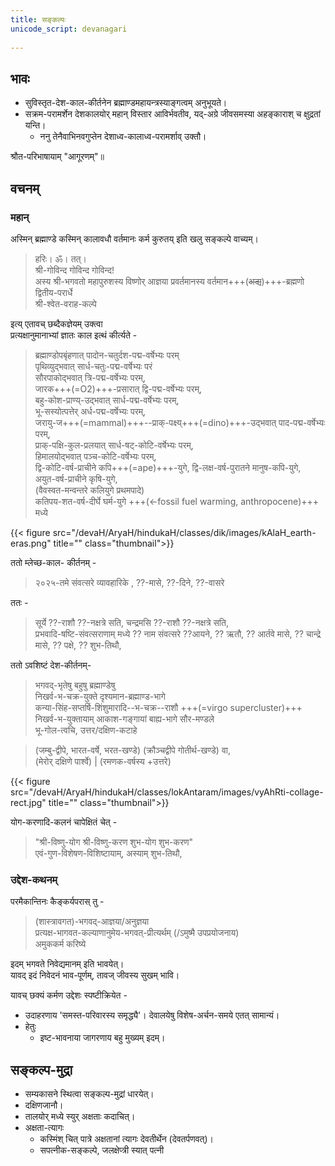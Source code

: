 ```yaml
---
title: सङ्कल्पः
unicode_script: devanagari  
  
---
```


## भावः

- सुविस्तृत-देश-काल-कीर्तनेन ब्रह्माण्डमहायन्त्रस्याङ्गत्वम् अनुभूयते।  
- सक्रम-परामर्शेन देशकालयोर् महान् विस्तार आविर्भवतीव, यद्-अग्रे जीवसमस्या अहङ्काराश् च क्षुद्रतां यन्ति।  
  - ननु तेनैवाभिनवगुप्तेन देशाध्व-कालाध्व-परामर्शाव् उक्तौ।

श्रौत-परिभाषायाम् "आगूरणम्"॥

## वचनम्


### महान्
अस्मिन् ब्रह्माण्डे कस्मिन् कालावधौ वर्तमानः कर्म कुरुतय् इति खलु सङ्कल्पे वाच्यम्।

> हरिः। ॐ। तत्।  
श्री-गोविन्द गोविन्द गोविन्द!  
अस्य श्री-भगवतो महापुरुशस्य विष्णोर् आज्ञया प्रवर्तमानस्य वर्तमान+++(~~अद्य~~)+++-ब्रह्मणो द्वितीय-परार्धे  
श्री-श्वेत-वराह-कल्पे  

इत्य् एतावच् छब्दैकज्ञेयम् उक्त्वा  
प्रत्यक्षानुमानाभ्यां ज्ञातः काल इत्थं कीर्त्यते - 

> ब्रह्माण्डोपबृंहणात् पादोन-चतुर्दश-पद्म-वर्षेभ्यः परम्  
> पृथिव्युद्भवात् सार्ध-चतुः-पद्म-वर्षेभ्यः परं  
> सौरपाकोद्भवात् त्रि-पद्म-वर्षेभ्यः परम्,  
> जारक+++(=O2)+++-प्रसारात् द्वि-पद्म-वर्षेभ्यः परम्,  
> बहु-कोश-प्राण्य्-उद्भवात् सार्ध-पद्म-वर्षेभ्यः परम्,  
> भू-सस्योत्पत्तेर् अर्ध-पद्म-वर्षेभ्यः परम्,  
> जरायु-ज+++(=mammal)+++--प्राक्-पक्ष्य्+++(=dino)+++-उद्भवात् पाद-पद्म-वर्षेभ्यः परम्,  
> प्राक्-पक्षि-कुल-प्रलयात् सार्ध-षट्-कोटि-वर्षेभ्यः परम्,  
> हिमालयोद्भवात् पञ्च-कोटि-वर्षेभ्यः परम्,  
> द्वि-कोटि-वर्ष-प्राचीने कपि+++(=ape)+++-युगे, द्वि-लक्ष-वर्ष-पुरातने मानुष-कपि-युगे,  
> अयुत-वर्ष-प्राचीने कृषि-युगे,  
> (वैवस्वत-मन्वन्तरे कलियुगे प्रथमपादे)  
> कतिपय-शत-वर्ष-दीर्घे घर्म-युगे +++(←fossil fuel warming, anthropocene)+++ मध्ये  

{{< figure src="/devaH/AryaH/hindukaH/classes/dik/images/kAlaH_earth-eras.png" title="" class="thumbnail">}}

ततो म्लेच्छ-काल- कीर्तनम् -

> २०२५-तमे संवत्सरे व्यावहारिके ,  ??-मासे, ??-दिने, ??-वासरे  

ततः -

> सूर्ये ??-राशौ ??-नक्षत्रे सति, चन्द्रमसि ??-राशौ ??-नक्षत्रे सति,  
> प्रभवादि-षष्टि-संवत्सराणाम् मध्ये ?? नाम संवत्सरे ??आयने, ?? ऋतौ, ?? आर्तवे मासे, ?? चान्द्रे मासे, ?? पक्षे, ?? शुभ-तिथौ,

ततो ऽवशिष्टं देश-कीर्तनम्-  

> भगवद्-भृतेषु बहुषु ब्रह्माण्डेषु  
> निखर्व-भ-चक्र-युक्ते दृश्यमान-ब्रह्माण्ड-भागे  
> कन्या-सिंह-सप्तर्षि-शिंशुमारादि--भ-चक्र--राशौ +++(=virgo supercluster)+++   
> निखर्व-भ-युक्तायाम् आकाश-गङ्गायां बाह्य-भागे सौर-मण्डले  
> भू-गोल-त्वचि, उत्तर/दक्षिण-कटाहे  

> (जम्बु-द्वीपे, भारत-वर्षे, भरत-खण्डे) (क्रौञ्चद्वीपे गोतीर्थ-खण्डे) वा,  
> (मेरोर् दक्षिणे पार्श्वे) | (रमणक-वर्षस्य +उत्तरे)

{{< figure src="/devaH/AryaH/hindukaH/classes/lokAntaram/images/vyAhRti-collage-rect.jpg" title="" class="thumbnail">}}

योग-करणादि-कलनं चापेक्षितं चेत् - 


> "श्री-विष्णु-योग श्री-विष्णु-करण शुभ-योग शुभ-करण"  
> एवं-गुण-विशेषण-विशिष्टायाम्, अस्याम् शुभ-तिथौ,  

### उद्देश-कथनम्
परमैकान्तिनः कैङ्कर्यपरास् तु -

> (शास्त्रावगत)-भगवद्-आज्ञया/अनुज्ञया  
> प्रत्यक्ष-भागवत-कल्याणानुमेय-भगवत्-प्रीत्यर्थम् (/ऽमुष्मै उपप्रयोजनाय)  
> अमुककर्म करिष्ये

इदम् भगवते निवेद्यमानम् इति भावयेत्।  
यावद् इदं निवेदनं भाव-पूर्णम्, तावज् जीवस्य सुखम् भावि। 

यावच् छक्यं कर्मण उद्देशः स्पष्टीक्रियेत -

- उदाहरणाय 'समस्त-परिवारस्य समृद्ध्यै'। देवालयेषु विशेष-अर्चन-समये एतत् सामान्यं।
- हेतुः
  - इष्ट-भावनाया जागरणाय बहु मुख्यम् इदम्।

## सङ्कल्प-मुद्रा

- सम्यकासने स्थित्वा सङ्कल्प-मुद्रां धारयेत्।
- दक्षिणजानौ।
- तालयोर् मध्ये स्युर् अक्षताः कदाचित्।
- अक्षता-त्यागः
  - कस्मिंश् चित् पात्रे अक्षतानां त्यागः देवतीर्थेन (देवतर्पणवत्)।
  - सपत्नीक-सङ्कल्पे, जलक्षेप्त्री स्यात् पत्नी

